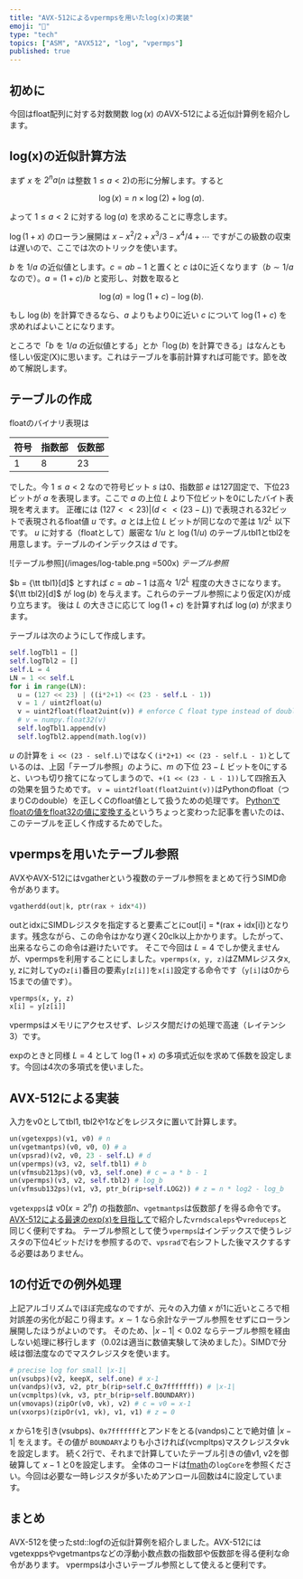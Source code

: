 ```yaml
---
title: "AVX-512によるvpermpsを用いたlog(x)の実装"
emoji: "🧮"
type: "tech"
topics: ["ASM", "AVX512", "log", "vpermps"]
published: true
---
```

## 初めに
今回はfloat配列に対する対数関数 $\log(x)$ のAVX-512による近似計算例を紹介します。

## log(x)の近似計算方法
まず $x$ を $2^n a$($n$ は整数 $1 \le a < 2$)の形に分解します。すると

$$ \log(x) = n \times \log(2) + \log(a).$$

よって $1 \le a < 2$ に対する $\log(a)$ を求めることに専念します。

$\log(1+x)$ のローラン展開は $x - x^2/2 + x^3/3 - x^4/4 + \cdots$ ですがこの級数の収束は遅いので、ここでは次のトリックを使います。

$b$ を $1/a$ の近似値とします。$c = ab-1$ と置くと $c$ は0に近くなります（$b\sim 1/a$ なので）。$a=(1+c)/b$ と変形し、対数を取ると

$$ \log(a) = \log(1+c) - \log(b).$$

もし $\log(b)$ を計算できるなら、$a$ よりもより0に近い $c$ について $\log(1+c)$ を求めればよいことになります。

ところで「$b$ を $1/a$ の近似値とする」とか「$\log(b)$ を計算できる」はなんとも怪しい仮定(X)に思います。これはテーブルを事前計算すれば可能です。節を改めて解説します。

## テーブルの作成

floatのバイナリ表現は

符号|指数部|仮数部
-|-|-
1|8|23

でした。今 $1 \le a < 2$ なので符号ビット $s$ は0、指数部 $e$ は127固定で、下位23ビットが $a$ を表現します。ここで $a$ の上位 $L$ より下位ビットを0にしたバイト表現を考えます。
正確には $(127<<23)|(d<<(23-L))$ で表現される32ビットで表現されるfloat値 $u$ です。$a$ とは上位 $L$ ビットが同じなので差は $1/2^L$ 以下です。
$u$ に対する（floatとして）厳密な $1/u$ と $\log(1/u)$ のテーブルtbl1とtbl2を用意します。テーブルのインデックスは $d$ です。

![テーブル参照](/images/log-table.png =500x)
*テーブル参照*

$b = {\tt tbl1}[d]$ とすれば $c = ab-1$ は高々 $1/2^L$ 程度の大きさになります。${\tt tbl2}[d]$ が $\log(b)$ を与えます。これらのテーブル参照により仮定(X)が成り立ちます。
後は $L$ の大きさに応じて $\log(1+c)$ を計算すれば $\log(a)$ が求まります。

テーブルは次のようにして作成します。

```python
self.logTbl1 = []
self.logTbl2 = []
self.L = 4
LN = 1 << self.L
for i in range(LN):
  u = (127 << 23) | ((i*2+1) << (23 - self.L - 1))
  v = 1 / uint2float(u)
  v = uint2float(float2uint(v)) # enforce C float type instead of double
  # v = numpy.float32(v)
  self.logTbl1.append(v)
  self.logTbl2.append(math.log(v))
```
$u$ の計算を `i << (23 - self.L)`ではなく`(i*2+1) << (23 - self.L - 1)`としているのは、上図「テーブル参照」のように、$m$ の下位 $23-L$ ビットを0にすると、いつも切り捨てになってしまうので、`+(1 << (23 - L - 1))`して四捨五入の効果を狙うためです。
`v = uint2float(float2uint(v))`はPythonのfloat（つまりCのdouble）を正しくCのfloat値として扱うための処理です。
[Pythonでfloatの値をfloat32の値に変換する](https://zenn.dev/herumi/articles/float32-in-python#%E5%8E%9F%E5%9B%A0%E3%81%A8%E3%81%AA%E3%81%A3%E3%81%9F%E3%82%B3%E3%83%BC%E3%83%89)というちょっと変わった記事を書いたのは、このテーブルを正しく作成するためでした。

## vpermpsを用いたテーブル参照
AVXやAVX-512にはvgatherという複数のテーブル参照をまとめて行うSIMD命令があります。

```python
vgatherdd(out|k, ptr(rax + idx*4))
```
outとidxにSIMDレジスタを指定すると要素ごとにout[i] = *(rax + idx[i])となります。残念ながら、この命令はかなり遅く20clk以上かかります。したがって、出来るならこの命令は避けたいです。
そこで今回は $L=4$ でしか使えませんが、vpermpsを利用することにしました。`vpermps(x, y, z)`はZMMレジスタx, y, zに対してyの`z[i]`番目の要素`y[z[i]]`を`x[i]`設定する命令です（`y[i]`は0から15までの値です）。

```python
vpermps(x, y, z)
x[i] = y[z[i]]
```
vpermpsはメモリにアクセスせず、レジスタ間だけの処理で高速（レイテンシ3）です。


expのときと同様 $L=4$ として $\log(1+x)$ の多項式近似を求めて係数を設定します。今回は4次の多項式を使いました。

## AVX-512による実装
入力をv0としてtbl1, tbl2や1などをレジスタに置いて計算します。

```python
un(vgetexpps)(v1, v0) # n
un(vgetmantps)(v0, v0, 0) # a
un(vpsrad)(v2, v0, 23 - self.L) # d
un(vpermps)(v3, v2, self.tbl1) # b
un(vfmsub213ps)(v0, v3, self.one) # c = a * b - 1
un(vpermps)(v3, v2, self.tbl2) # log_b
un(vfmsub132ps)(v1, v3, ptr_b(rip+self.LOG2)) # z = n * log2 - log_b
```
`vgetexpps`は v0($x=2^n f$) の指数部$n$、`vgetmantps`は仮数部 $f$ を得る命令です。[AVX-512による最速のexp(x)を目指して](https://zenn.dev/herumi/articles/fast-exp-by-avx512)で紹介した`vrndscaleps`や`vreduceps`と同じく便利ですね。
テーブル参照として使う`vpermps`はインデックスで使うレジスタの下位4ビットだけを参照するので、`vpsrad`で右シフトした後マスクするする必要はありません。

## 1の付近での例外処理
上記アルゴリズムでほぼ完成なのですが、元々の入力値 $x$ が1に近いところで相対誤差の劣化が起こり得ます。$x \sim 1$ なら余計なテーブル参照をせずにローラン展開したほうがよいのです。
そのため、$|x-1| < 0.02$ ならテーブル参照を経由しない処理に移行します（0.02は適当に数値実験して決めました）。SIMDで分岐は御法度なのでマスクレジスタを使います。

```python
# precise log for small |x-1|
un(vsubps)(v2, keepX, self.one) # x-1
un(vandps)(v3, v2, ptr_b(rip+self.C_0x7fffffff)) # |x-1|
un(vcmpltps)(vk, v3, ptr_b(rip+self.BOUNDARY))
un(vmovaps)(zipOr(v0, vk), v2) # c = v0 = x-1
un(vxorps)(zipOr(v1, vk), v1, v1) # z = 0
```
$x$ から1を引き(vsubps)、`0x7fffffff`とアンドをとる(vandps)ことで絶対値 $|x-1|$ をえます。その値が `BOUNDARY`よりも小さければ(vcmpltps)マスクレジスタvkを設定します。
続く2行で、それまで計算していたテーブル引きの値v1, v2を御破算して $x-1$ と0を設定します。
全体のコードは[fmath](https://github.com/herumi/fmath/blob/master/gen_fmath.py)の`logCore`を参照ください。今回は必要な一時レジスタが多いためアンロール回数は4に設定しています。

## まとめ
AVX-512を使ったstd::logfの近似計算例を紹介しました。AVX-512にはvgetexppsやvgetmantpsなどの浮動小数点数の指数部や仮数部を得る便利な命令があります。
vpermpsは小さいテーブル参照として使えると便利です。
